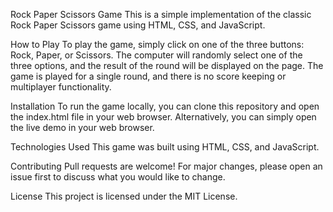 Rock Paper Scissors Game
This is a simple implementation of the classic Rock Paper Scissors game using HTML, CSS, and JavaScript.

How to Play
To play the game, simply click on one of the three buttons: Rock, Paper, or Scissors. The computer will randomly select one of the three options, and the result of the round will be displayed on the page. The game is played for a single round, and there is no score keeping or multiplayer functionality.

Installation
To run the game locally, you can clone this repository and open the index.html file in your web browser. Alternatively, you can simply open the live demo in your web browser.

Technologies Used
This game was built using HTML, CSS, and JavaScript.

Contributing
Pull requests are welcome! For major changes, please open an issue first to discuss what you would like to change.

License
This project is licensed under the MIT License.
